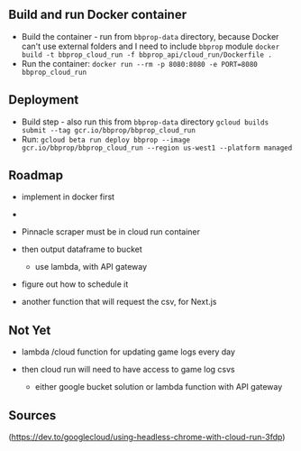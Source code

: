 ## Build and run Docker container

- Build the container - run from `bbprop-data` directory, because Docker can't use external folders and I need to include `bbprop` module
  `docker build -t bbprop_cloud_run -f bbprop_api/cloud_run/Dockerfile .`
- Run the container:
  `docker run --rm -p 8080:8080 -e PORT=8080 bbprop_cloud_run`

## Deployment

- Build step - also run this from `bbprop-data` directory
  `gcloud builds submit --tag gcr.io/bbprop/bbprop_cloud_run`
- Run:
  `gcloud beta run deploy bbprop --image gcr.io/bbprop/bbprop_cloud_run --region us-west1 --platform managed`

## Roadmap

- implement in docker first
-
- Pinnacle scraper must be in cloud run container
- then output dataframe to bucket

  - use lambda, with API gateway

- figure out how to schedule it

- another function that will request the csv, for Next.js

## Not Yet

- lambda /cloud function for updating game logs every day

- then cloud run will need to have access to game log csvs
  - either google bucket solution or lambda function with API gateway

## Sources

(https://dev.to/googlecloud/using-headless-chrome-with-cloud-run-3fdp)
